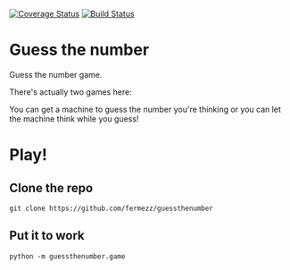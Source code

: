 [![Coverage Status](https://coveralls.io/repos/github/fermezz/guessthenumber/badge.svg)](https://coveralls.io/github/fermezz/guessthenumber)
[![Build Status](https://travis-ci.org/fermezz/guessthenumber.svg?branch=master)](https://travis-ci.org/fermezz/guessthenumber)

# Guess the number
Guess the number game.

There's actually two games here:

  You can get a machine to guess the number you're thinking or you can let the machine think while you guess!

# Play!
## Clone the repo
`git clone https://github.com/fermezz/guessthenumber`

## Put it to work
`python -m guessthenumber.game`
